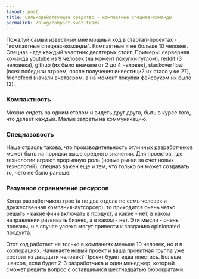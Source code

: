 ```yaml
---
layout: post
title: Сильнодействующее средство - компактные спецназ-команды
permalink: /blog/compact-swat-teams
---
```

Пожалуй самый известный мне мощный ход в стартап-проектах - "компактные спецназ-команды". Компактные = не больше 10 человек. Спецназ - где каждый участник десятерых стоит. Примеры: серверная команда youtube из 9 человек (на момент покупки гуглом), reddit (3 человека), github (их было вначале от 2 до 4 человек), stackoverflow (всех победили втроем, после получения инвестиций их стало уже 27), friendfeed (начали вчетвером, а на момент покупки фейсбуком их было 12).
<!--more-->

### Компактность

Можно сидеть за одним столом и видеть друг друга, быть в курсе того, что делает каждый. Малые затраты на коммуникацию.

### Спецназовость

Наша отрасль такова, что производительность отличных разработчиков может быть на порядки выше среднего значения. Для проектов, где технологии играют прорывную роль (новые рынки за счет новых технологий), спецназ важен еще и тем, что только он может создавать то, чего не было раньше.

### Разумное ограничение ресурсов

Когда разработчиков трое (а не два отдела по семь человек и дружественная компания-аутсорсер), то приходится очень четко решать - какие фичи включать в продукт, а какие - нет, в каком направлении развивать бизнес, а в каком - нет. Эти мысли - очень полезны, и в случае успеха могут привести к созданию opinionated продукта.

Этот ход работает не только в компаниях меньше 10 человек, но и в корпорациях. Начинаете новый проект и ваша проектная группа уже состоит из двадцати человек? Проект будет едва плестись. Больше шансов, если будет 2-3 разработчика и один менеджер, который сможет решить вопрос с оставшимися шестнадцатью бюрократами.